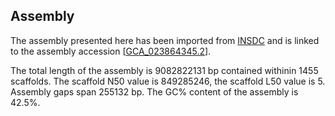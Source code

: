 **Assembly**
--------

The assembly presented here has been imported from [INSDC](http://www.insdc.org) and is linked to the assembly accession [[GCA\_023864345.2](http://www.ebi.ac.uk/ena/data/view/GCA_023864345.2)].

The total length of the assembly is 9082822131 bp contained withinin 1455 scaffolds.
The scaffold N50 value is 849285246, the scaffold L50 value is 5.
Assembly gaps span 255132 bp. The GC% content of the assembly is 42.5%.
